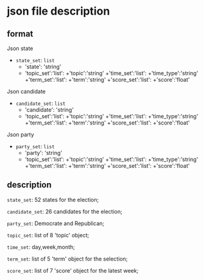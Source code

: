 # json file description

## format

Json state
- `state_set`: `list`
	+ 'state': 'string'
	+ 'topic_set':'list':
		+'topic':'string'
		+'time_set':'list':
			+'time_type':'string'
			+'term_set':'list':
				+'term':'string'
				+'score_set':'list':
					+'score':'float'

Json candidate
- `candidate_set`: `list`
	+ 'candidate': 'string'
	+ 'topic_set':'list':
		+'topic':'string'
		+'time_set':'list':
			+'time_type':'string'
			+'term_set':'list':
				+'term':'string'
				+'score_set':'list':
					+'score':'float'

Json party
- `party_set`: `list`
	+ 'party': 'string'
	+ 'topic_set':'list':
		+'topic':'string'
		+'time_set':'list':
			+'time_type':'string'
			+'term_set':'list':
				+'term':'string'
				+'score_set':'list':
					+'score':'float'

## description

`state_set`: 52 states for the election;

`candidate_set`: 26 candidates for the election;

`party_set`: Democrate and Republican;

`topic_set`: list of 8 'topic' object;

`time_set`: day,week,month;

`term_set`: list of 5 'term' object for the selection;

`score_set`: list of 7 'score' object for the latest week;
